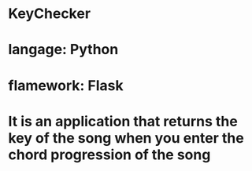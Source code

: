 # KeyChecker
# langage: Python
# flamework: Flask
# It is an application that returns the key of the song when you enter the chord progression of the song
